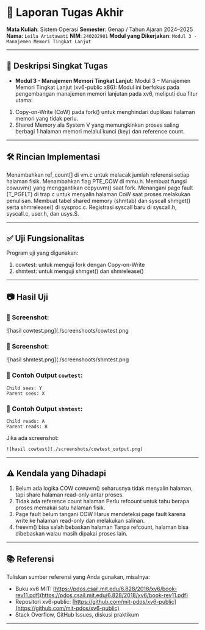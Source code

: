 # 📝 Laporan Tugas Akhir

**Mata Kuliah**: Sistem Operasi
**Semester**: Genap / Tahun Ajaran 2024–2025
**Nama**: `Leila Aristawati`
**NIM**: `240202901`
**Modul yang Dikerjakan**:
`Modul 3 - Manajemen Memori Tingkat Lanjut`

---

## 📌 Deskripsi Singkat Tugas
* **Modul 3 - Manajemen Memori Tingkat Lanjut**:
 Modul 3 – Manajemen Memori Tingkat Lanjut (xv6-public x86): Modul ini berfokus pada pengembangan manajemen memori lanjutan pada xv6, meliputi dua fitur utama:
1. Copy-on-Write (CoW) pada fork() untuk menghindari duplikasi halaman memori yang tidak perlu.
2. Shared Memory ala System V yang memungkinkan proses saling berbagi 1 halaman memori melalui kunci (key) dan reference count.
---

## 🛠️ Rincian Implementasi

Menambahkan ref_count[] di vm.c untuk melacak jumlah referensi setiap halaman fisik.
Menambahkan flag PTE_COW di mmu.h.
Membuat fungsi cowuvm() yang menggantikan copyuvm() saat fork.
Menangani page fault (T_PGFLT) di trap.c untuk menyalin halaman CoW saat proses melakukan penulisan.
Membuat tabel shared memory (shmtab) dan syscall shmget() serta shmrelease() di sysproc.c.
Registrasi syscall baru di syscall.h, syscall.c, user.h, dan usys.S.

---

## ✅ Uji Fungsionalitas

Program uji yang digunakan:

1. cowtest: untuk menguji fork dengan Copy-on-Write
2. shmtest: untuk menguji shmget() dan shmrelease()

---

## 📷 Hasil Uji

### 📸 Screenshot:
![hasil cowtest.png](./screenshoots/cowtest.png
### 📸 Screenshot:
![hasil shmtest.png](./screenshoots/shmtest.png

### 📍 Contoh Output `cowtest`:

```
Child sees: Y
Parent sees: X
```

### 📍 Contoh Output `shmtest`:

```
Child reads: A
Parent reads: B
```
Jika ada screenshot:

```
![hasil cowtest](./screenshots/cowtest_output.png)
```

---

## ⚠️ Kendala yang Dihadapi
1. Belum ada logika COW
cowuvm() seharusnya tidak menyalin halaman, tapi share halaman read-only antar proses.
2. Tidak ada reference count halaman
Perlu refcount untuk tahu berapa proses memakai satu halaman fisik.
3. Page fault belum tangani COW
Harus mendeteksi page fault karena write ke halaman read-only dan melakukan salinan.
4. freevm() bisa salah bebaskan halaman
Tanpa refcount, halaman bisa dibebaskan walau masih dipakai proses lain.

---

## 📚 Referensi

Tuliskan sumber referensi yang Anda gunakan, misalnya:

* Buku xv6 MIT: [https://pdos.csail.mit.edu/6.828/2018/xv6/book-rev11.pdf](https://pdos.csail.mit.edu/6.828/2018/xv6/book-rev11.pdf)
* Repositori xv6-public: [https://github.com/mit-pdos/xv6-public](https://github.com/mit-pdos/xv6-public)
* Stack Overflow, GitHub Issues, diskusi praktikum

---

